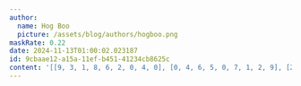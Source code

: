 ```yaml
---
author:
  name: Hog Boo
  picture: /assets/blog/authors/hogboo.png
maskRate: 0.22
date: 2024-11-13T01:00:02.023187
id: 9cbaae12-a15a-11ef-b451-41234cb8625c
content: '[[9, 3, 1, 8, 6, 2, 0, 4, 0], [0, 4, 6, 5, 0, 7, 1, 2, 9], [2, 5, 0, 1, 0, 9, 0, 8, 6], [0, 6, 2, 0, 5, 3, 9, 0, 8], [4, 8, 9, 2, 7, 1, 0, 5, 3], [5, 1, 3, 9, 0, 6, 2, 7, 4], [0, 7, 5, 0, 1, 4, 8, 9, 2], [1, 2, 0, 3, 9, 8, 7, 6, 5], [6, 0, 8, 0, 2, 5, 4, 3, 1]]'
---
```


